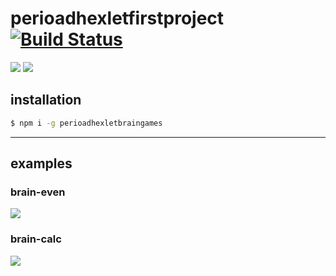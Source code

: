 # perioadhexletfirstproject [![Build Status](https://travis-ci.com/perioad/project-lvl1-s508.svg?branch=master)](https://travis-ci.com/perioad/project-lvl1-s508)

<a href="https://codeclimate.com/github/perioad/project-lvl1-s508/maintainability"><img src="https://api.codeclimate.com/v1/badges/d191384b9a915f933fff/maintainability" /></a> 
<a href="https://codeclimate.com/github/perioad/project-lvl1-s508/test_coverage"><img src="https://api.codeclimate.com/v1/badges/d191384b9a915f933fff/test_coverage" /></a>


## installation

```sh
$ npm i -g perioadhexletbraingames
```

<hr>

## examples

### brain-even

<a href="https://asciinema.org/a/ZJXOYnvWayMnpmFDmzHAuGDyz" target="_blank"><img src="https://asciinema.org/a/ZJXOYnvWayMnpmFDmzHAuGDyz.svg" /></a>

### brain-calc

<a href="https://asciinema.org/a/6NkqqJeZmk1V5rsAMGpsc6fyE" target="_blank"><img src="https://asciinema.org/a/6NkqqJeZmk1V5rsAMGpsc6fyE.svg" /></a>
